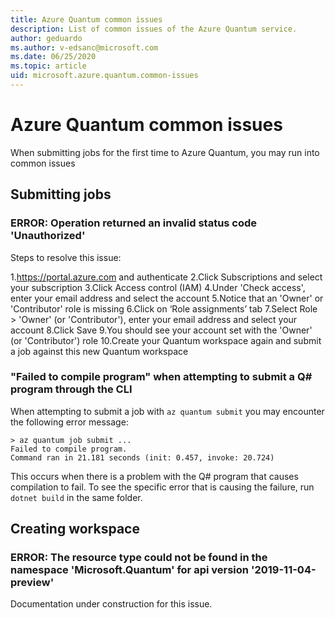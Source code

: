 ```yaml
---
title: Azure Quantum common issues
description: List of common issues of the Azure Quantum service.
author: geduardo
ms.author: v-edsanc@microsoft.com
ms.date: 06/25/2020
ms.topic: article
uid: microsoft.azure.quantum.common-issues
---
```

# Azure Quantum common issues

When submitting jobs for the first time to Azure Quantum, you may run into common issues

## Submitting jobs

### ERROR: Operation returned an invalid status code 'Unauthorized'

Steps to resolve this issue:

1.https://portal.azure.com and authenticate
2.Click Subscriptions and select your subscription
3.Click Access control (IAM)
4.Under 'Check access', enter your email address and select the account
5.Notice that an 'Owner' or 'Contributor' role is missing
6.Click on ‘Role assignments’ tab
7.Select Role > 'Owner' (or 'Contributor'), enter your email address and select your account
8.Click Save
9.You should see your account set with the 'Owner' (or 'Contributor') role
10.Create your Quantum workspace again and submit a job against this new Quantum workspace

### "Failed to compile program" when attempting to submit a Q# program through the CLI

When attempting to submit a job with `az quantum submit` you may encounter the following error message:
```
> az quantum job submit ...
Failed to compile program.
Command ran in 21.181 seconds (init: 0.457, invoke: 20.724)
```

This occurs when there is a problem with the Q# program that causes compilation to fail. To see the specific error that is causing the failure, run `dotnet build` in the same folder.

## Creating workspace

### ERROR: The resource type could not be found in the namespace 'Microsoft.Quantum' for api version '2019-11-04-preview'

Documentation under construction for this issue.
